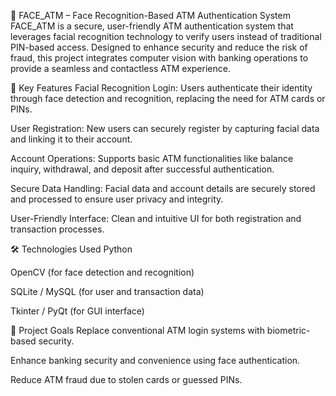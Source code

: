 🚀 FACE_ATM – Face Recognition-Based ATM Authentication System
FACE_ATM is a secure, user-friendly ATM authentication system that leverages facial recognition technology to verify users instead of traditional PIN-based access. Designed to enhance security and reduce the risk of fraud, this project integrates computer vision with banking operations to provide a seamless and contactless ATM experience.

🔐 Key Features
Facial Recognition Login: Users authenticate their identity through face detection and recognition, replacing the need for ATM cards or PINs.

User Registration: New users can securely register by capturing facial data and linking it to their account.

Account Operations: Supports basic ATM functionalities like balance inquiry, withdrawal, and deposit after successful authentication.

Secure Data Handling: Facial data and account details are securely stored and processed to ensure user privacy and integrity.

User-Friendly Interface: Clean and intuitive UI for both registration and transaction processes.

🛠️ Technologies Used
Python

OpenCV (for face detection and recognition)

SQLite / MySQL (for user and transaction data)

Tkinter / PyQt (for GUI interface)

📌 Project Goals
Replace conventional ATM login systems with biometric-based security.

Enhance banking security and convenience using face authentication.

Reduce ATM fraud due to stolen cards or guessed PINs.
